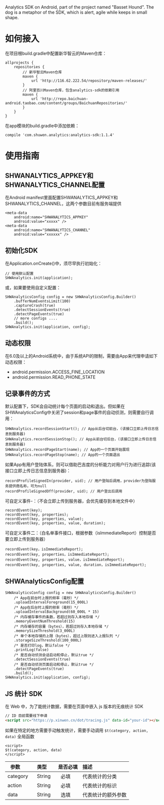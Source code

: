 Analytics SDK on Android, part of the project named "Basset Hound".
The dog is a metaphor of the SDK, which is alert, agile while keeps in small shape.

# 如何接入
在项目根build.gradle中配置新华智云的Maven仓库：
```
allprojects {
    repositories {
        // 新华智云Maven仓库
        maven {
            url 'http://116.62.222.54/repository/maven-releases/'
        }
        // 阿里百川Maven仓库，包含analytics-sdk的依赖引用
        maven {
            url 'http://repo.baichuan-android.taobao.com/content/groups/BaichuanRepositories/'
        }
    }
}
```
在app模块的build.gradle中添加依赖：
```
compile 'com.shuwen.analytics:analytics-sdk:1.1.4'
```
# 使用指南
## SHWANALYTICS_APPKEY和SHWANALYTICS_CHANNEL配置
在Android manifest里面配置SHWANALYTICS_APPKEY和SHWANALYTICS_CHANNEL，这两个参数目前有服务端提供
```
<meta-data
    android:name="SHWANALYTICS_APPKEY"
    android:value="xxxxx" />
<meta-data
    android:name="SHWANALYTICS_CHANNEL"
    android:value="xxxxxx" />
```
    
## 初始化SDK
在Application.onCreate()中，须尽早执行初始化：
```
// 使用默认配置
SHWAnalytics.init(application);
```
或，如果要使用自定义配置：
```
SHWAnalyticsConfig config = new SHWAnalyticsConfig.Builder()
    .bufferNumEventsLimit(100)
    .captureCrash(true)
    .detectSessionEvents(true)
    .detectPageEvents(true)
    // more configs ....
    .build();
SHWAnalytics.init(application, config);
```

## 动态权限
在6.0及以上的Android系统中，由于系统API的限制，需要由App来代理申请如下动态权限：
- android.permission.ACCESS_FINE_LOCATION
- android.permission.READ_PHONE_STATE

## 记录事件的方式
默认配置下，SDK会自动统计每个页面的启动和退出。但如果在SHWAnalyticsConfig中关闭了session和page事件的自动侦测，则需要自行调用：
```
SHWAnalytics.recordSessionStart(); // App从后台切前台，(该接口立即上传日志信息到服务器)
SHWAnalytics.recordSessionStop(); // App从前台切后台，(该接口立即上传日志信息到服务器)
SHWAnalytics.recordPageStart(name); // App的一个页面开始展现
SHWAnalytics.recordPageStop(name); // App的一个页面退出
```

如果App有用户登陆体系，则可以借助巴吉度的分析能力对用户行为进行追踪(该接口立即上传日志信息到服务器)：
```
recordProfileSignedIn(provider, uid); // 用户登陆后调用，provider为登陆服务提供商名称，可为null
recordProfileSignedOff(provider, uid); // 用户登出后调用
```

可自定义事件-：（不会立即上传到服务器，会优先缓存到本地文件中）
```
recordEvent(key);
recordEvent(key, properties);
recordEvent(key, properties, value);
recordEvent(key, properties, value, duration);
```
可自定义事件二：（白名单事件接口，根据参数（isImmediateReport）控制是否要立即上传到服务器）
```
recordEvent(key，isImmediateReport);
recordEvent(key, properties，isImmediateReport);
recordEvent(key, properties, value，isImmediateReport);
recordEvent(key, properties, value, duration，isImmediateReport);
```

## SHWAnalyticsConfig配置
```
SHWAnalyticsConfig config = new SHWAnalyticsConfig.Builder()
    /* App在前台时上报的频率（毫秒）*/
    .uploadIntervalForeground(15_000L)
    /* App在后台时上报的频率（毫秒）*/
    .uploadIntervalBackground(60_000L * 15)
    /* 内存缓存事件的条数，若超过则存入本地存储 */    
    .memoryEventNumThreshold(15)
    /* 内存缓存的容量（bytes），若超过则存入本地存储 */
    .memorySizeThreshold(3_000L)
    /* 单个本地存储的上限（bytes），超过上限则进入上报队列 */
    .storageSizeThreshold(100_000L)
    /* 是否打印log，默认false */
    .printLog(false)
    /* 是否自动侦测会话启动和停止，默认true */
    .detectSessionEvents(true)
    /* 是否自动侦测页面启动和停止，默认true */
    .detectPageEvents(true)
    .build();
SHWAnalytics.init(application, config);
```

## JS 统计 SDK

在 Web 中，为了能统计数据，需要在页面中嵌入 js 版本的无痕统计 SDK

```html
// ID 目前需要线下申请
<script src="https://p.xinwen.cn/dot/tracing.js" data-id="your-id"></script>
```

如果在特定的地方需要手动触发统计，需要手动调用 `$t(category, action, data)` 全局函数

```
<script>
$t(category, action, data)
</script>
```
| 参数        | 类型    |  是否必填  |    描述     |
| --------   | :-----   | :------- | :---------- |
| category   | String   |   必填    | 代表统计的分类 |
| action     | String   |   必填    | 代表统计的标识 |
| data       | String   |   选填    | 代表统计的额外参数 |
